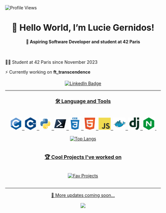 <div>
    <img src="https://komarev.com/ghpvc/?username=lgernido&style=flat-square&color=blue" alt="Profile Views"/>
</div>

<div align="center">
  <h1>👋 Hello World, I’m Lucie Gernidos!</h1>
</div>

<div align="center">
  <h4> 🌱 Aspiring Software Developer and student at 42 Paris</h4>
  <br>
</div>


  👩‍🎓 Student at 42 Paris since November 2023

  ⚡ Currently working on **ft_transcendence** 

<div align="center">
    <a href="https://www.linkedin.com/in/lucie-gernidos-816b65178" target="_blank">
      <img src="https://img.shields.io/badge/LinkedIn-blue?style=for-the-badge&logo=linkedin&logoColor=white" alt="LinkedIn Badge"/>
</div>

  ---
  
<div align="center">
  <h3> 🛠️ Language and Tools <br><br> </h3>
</div>

<div align= "center">
  <img src="https://github.com/devicons/devicon/blob/master/icons/c/c-original.svg" title="C" alt="C" width="40" height="40"/>&nbsp;
  <img src="https://github.com/devicons/devicon/blob/master/icons/cplusplus/cplusplus-plain.svg" title="CPP" alt="CPP" width="40" height="40"/>&nbsp;
  <img src="https://github.com/devicons/devicon/blob/master/icons/python/python-original.svg" title="Python" alt="Python" width="40" height="40"/>&nbsp;
  <img src="https://github.com/devicons/devicon/blob/master/icons/powershell/powershell-original.svg" title="PowerShell" alt="PowerShell" width="40" height="40"/>&nbsp;
  <img src="https://github.com/devicons/devicon/blob/master/icons/css3/css3-plain-wordmark.svg"  title="CSS3" alt="CSS" width="40" height="40"/>&nbsp;
  <img src="https://github.com/devicons/devicon/blob/master/icons/html5/html5-original.svg" title="HTML5" alt="HTML" width="40" height="40"/>&nbsp;
  <img src="https://github.com/devicons/devicon/blob/master/icons/javascript/javascript-original.svg" title="JavaScript" alt="JavaScript" width="40" height="40"/>&nbsp;
  <img src="https://github.com/devicons/devicon/blob/master/icons/docker/docker-original.svg" title="Docker" alt="Docker" width="40" height="40"/>&nbsp;
  <img src="https://github.com/devicons/devicon/blob/master/icons/django/django-plain.svg" title="Django"  alt="Django" width="40" height="40"/>&nbsp;
  <img src="https://github.com/devicons/devicon/blob/master/icons/nginx/nginx-original.svg" title="Nginx"  alt="Nginx" width="40" height="40"/>&nbsp;
  <br><br>
</div>

<div align="center">
  <img src="https://github-readme-stats.vercel.app/api/top-langs/?username=lgernido&layout=compact&hide=Roff,Perl&theme=radical&langs_count=10" alt="Top Langs" />
  <br><br>
</div>

<div align="center">
  <h3> 🏆 Cool Projects I've worked on <br><br> </h3>
</div>

<div align="center">
  <img src="https://github-readme-stats.vercel.app/api/pin/?username=lgernido&repo=fractol&theme=radical" alt="Fav Projects" />
  <br><br>
</div>

---
<div align="center">
  🚧 More updates coming soon...
  <br></br>
</div>
<div id="header" align="center">
  <img src="https://media.giphy.com/media/gDPxwdP6SKFnsWDJ2u/giphy.gif?cid=ecf05e473po584pmrtcdgnsyu0a2q9u28jkyl60bszplssgr&ep=v1_gifs_search&rid=giphy.gif&ct=g" width="400"/>
</div>

